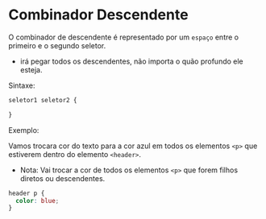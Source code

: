 # Combinador Descendente

O combinador de descendente é representado por um `espaço` entre o primeiro e o segundo seletor.

* irá pegar todos os descendentes, não importa o quão profundo ele esteja.

Sintaxe:

```css
seletor1 seletor2 {

}
```

Exemplo:

Vamos trocara cor do texto para a cor azul em todos os elementos `<p>` que estiverem dentro do elemento `<header>`.

* Nota: Vai trocar a cor de todos os elementos `<p>` que forem filhos diretos ou descendentes.

```css
header p {
  color: blue;
}
```
